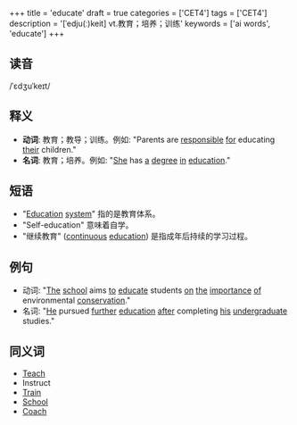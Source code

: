 +++
title = 'educate'
draft = true
categories = ['CET4']
tags = ['CET4']
description = '[ˈedju(ː)keit] vt.教育；培养；训练'
keywords = ['ai words', 'educate']
+++

## 读音
/ˈɛdʒuˈkeɪt/

## 释义
- **动词**: 教育；教导；训练。例如: "Parents are [responsible](/zh/post/responsible/) [for](/zh/post/for/) educating [their](/zh/post/their/) children." 
- **名词**: 教育；培养。例如: "[She](/zh/post/she/) has [a](/zh/post/a/) [degree](/zh/post/degree/) [in](/zh/post/in/) [education](/zh/post/education/)."

## 短语
- "[Education](/zh/post/education/) [system](/zh/post/system/)" 指的是教育体系。
- "Self-education" 意味着自学。
- "继续教育" ([continuous](/zh/post/continuous/) [education](/zh/post/education/)) 是指成年后持续的学习过程。

## 例句
- 动词: "[The](/zh/post/the/) [school](/zh/post/school/) aims [to](/zh/post/to/) [educate](/zh/post/educate/) students [on](/zh/post/on/) [the](/zh/post/the/) [importance](/zh/post/importance/) [of](/zh/post/of/) environmental [conservation](/zh/post/conservation/)."
- 名词: "[He](/zh/post/he/) pursued [further](/zh/post/further/) [education](/zh/post/education/) [after](/zh/post/after/) completing [his](/zh/post/his/) [undergraduate](/zh/post/undergraduate/) studies."

## 同义词
- [Teach](/zh/post/teach/)
- Instruct
- [Train](/zh/post/train/)
- [School](/zh/post/school/)
- [Coach](/zh/post/coach/)
